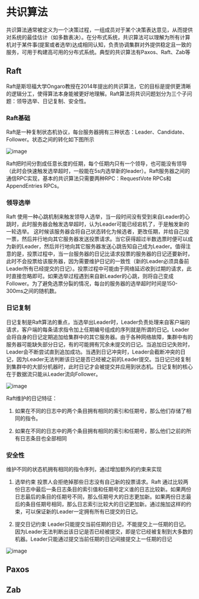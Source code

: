 # 共识算法
共识算法通常被定义为一个决策过程，一组成员对于某个决策表达意见，从而提供对系统的最佳估计（如多数表决）。在分布式系统，共识算法可以理解为所有计算机对于某件事(提案或者选举)达成相同认知，负责协调集群对外提供稳定且一致的服务，可用于构建高可用的分布式系统。典型的共识算法有Paxos、Raft、Zab等

## Raft
Raft是斯坦福大学Ongaro教授在2014年提出的共识算法，它的目标是提供更清晰的逻辑分工，使得算法本身能被更好地理解。Raft算法将共识问题划分为三个子问题：领导选举、日记复制、安全性。

### Raft基础
Raft是一种复制状态机协议，每台服务器拥有三种状态：Leader、Candidate、Follower。状态之间的转化如下图所示

![image](https://user-images.githubusercontent.com/79254572/179355883-d15e4e33-dfb9-4923-b32f-6e4c3d546bdc.png)

Raft把时间分割成任意长度的任期，每个任期内只有一个领导，也可能没有领导（此时会快速触发选举超时，一般能在5s内选举新的leader）。Raft服务器之间的通信RPC实现，基本的共识算法只需要两种RPC：RequestVote RPCs和AppendEntries RPCs。

### 领导选举
Raft 使用一种心跳机制来触发领导人选举，当一段时间没有受到来自Leader的心跳时，此时服务器会触发选举超时，认为Leader可能已经宕机了，于是触发新的一轮选举。
这时候该服务器会将自己状态转化为候选者，更改任期，并给自己投一票，然后并行地向其它服务器发送投票请求。当它获得超过半数选票时便可以成为新的Leader，然后并行地向其它服务器发送心跳告知自己成为Leader。值得注意的是，投票过程中，当一台服务器的日记比请求投票的服务器的日记还要新时，此时不会投票给该服务器，因为需要维护日记的一致性（新的Leader必须具备前Leader所有已经提交的日记）。投票过程中可能由于网络延迟收到过期的请求，此时直接忽略即可。如果选举过程遇到来自新Leader的心跳，则将自己变成Follower。为了避免选票分裂的情况，每台的服务器的选举超时时间是150-300ms之间的随机数。

### 日记复制
日记复制是Raft算法的重点，当选举出Leader时，Leader负责处理来自客户端的请求，客户端的每条请求指令加上任期编号组成的序列就是所谓的日记。Leader会将自身的日记定期追加给集群中的其它服务器。由于各种网络故障，集群中有的服务器可能缺失部分日记，有的可能拥有冗余未提交的日记。当追加日记失败时，Leader会不断尝试直到追加成功。当遇到日记冲突时，Leader会截断冲突的日记，因为Leader无法判断该日记是否已经被之前的Leader提交。当日记已经复制到集群中的大部分机器时，此时日记才会被提交并应用到状态机。日记复制的核心在于数据流只能从Leader流向Follower。

![image](https://user-images.githubusercontent.com/79254572/179357020-eeb3aa4d-37ab-431d-8e49-941c7d49cf3d.png)

Raft维护的日记特征：

1. 如果在不同的日志中的两个条目拥有相同的索引和任期号，那么他们存储了相同的指令。

2. 如果在不同的日志中的两个条目拥有相同的索引和任期号，那么他们之前的所有日志条目也全部相同

### 安全性
维护不同的状态机拥有相同的指令序列，通过增加额外的约束来实现

1. 选举约束
投票人会拒绝掉那些日志没有自己新的投票请求。Raft 通过比较两份日志中最后一条日志条目的索引值和任期号定义谁的日志比较新。如果两份日志最后的条目的任期号不同，那么任期号大的日志更加新。如果两份日志最后的条目任期号相同，那么日志索引比较大的日记更加新。通过施加这样的约束，可以保证新的Leader一定拥有所有已提交的日记。

2. 提交日记约束
Leader只能提交当前任期的日记，不能提交上一任期的日记。因为Leader无法判断出该日记是否已经被提交，即是它已经被复制到大多数的机器。Leader只能通过提交当前任期的日记间接提交上一任期的日记

![image](https://user-images.githubusercontent.com/79254572/179357681-84911f4d-2e6a-47f1-a060-34f6f3bbc630.png)

## Paxos


## Zab
